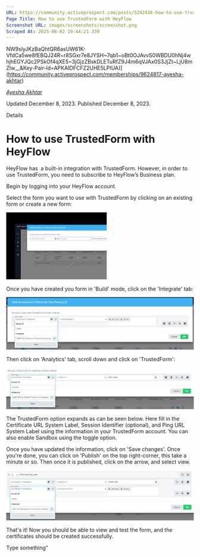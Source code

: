 ```yaml
---
URL: https://community.activeprospect.com/posts/5242416-how-to-use-trustedform-with-heyflow
Page Title: How to use TrustedForm with HeyFlow
Screenshot URL: images/screenshots/screenshot.png
Scraped At: 2025-06-02 19:44:21.339
---
```

NW9slyJKzBaQhtQR6asUW61K-VfdCa5we8fEBQJ24R~r8SGxr7e8JYSH~7qb1~oBt0OJAvvS0WBDU0hNj4whjhEGYJQc2PSkOf4qXE5~3jGjzZBskDLETuRfZ9J4m6qVJAx0S3JjZt~LjU8mZlw__&Key-Pair-Id=APKAIDFCFZ2UHE5LPIUA)](https://community.activeprospect.com/memberships/9624817-ayesha-akhtar)

[_Ayesha Akhtar_](https://community.activeprospect.com/memberships/9624817-ayesha-akhtar)

Updated December 8, 2023. Published December 8, 2023.

Details

# How to use TrustedForm with HeyFlow

HeyFlow has  a built-in integration with TrustedForm. However, in order to use TrustedForm, you need to subscribe to HeyFlow’s Business plan.

Begin by logging into your HeyFlow account.

Select the form you want to use with TrustedForm by clicking on an existing form or create a new form:

![](images/image-1.png)

Once you have created you form in 'Build' mode, click on the 'Integrate' tab:

![](images/image-2.png)

Then click on 'Analytics' tab, scroll down and click on 'TrustedForm':

![](images/image-3.png)

The TrustedForm option expands as can be seen below. Here fill in the Certificate URL System Label, Session Identifier (optional), and Ping URL System Label using the information in your TrustedForm account. You can also enable Sandbox using the toggle option.

Once you have updated the information, click on 'Save changes'. Once you're done, you can click on 'Publish' on the top right-corner, this take a minute or so. Then once it is published, click on the arrow, and select view.

![](images/image-4.png)

That's it! Now you should be able to view and test the form, and the certificates should be created successfully.

Type something"
